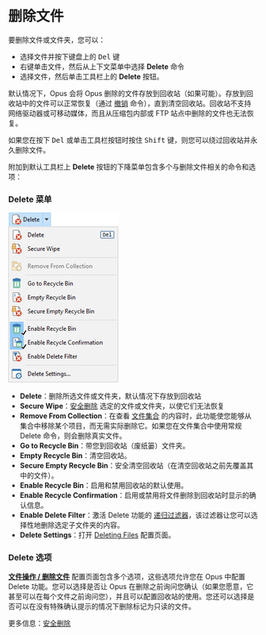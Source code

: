 # 删除文件

要删除文件或文件夹，您可以：

- 选择文件并按下键盘上的 <kbd>Del</kbd> 键
- 右键单击文件，然后从上下文菜单中选择 **Delete** 命令
- 选择文件，然后单击工具栏上的 **Delete** 按钮。

默认情况下，Opus 会将 Opus 删除的文件存放到回收站（如果可能）。存放到回收站中的文件可以正常恢复（通过 [撤销](../tracking_and_undoing_file_operations.zh.md) 命令），直到清空回收站。回收站不支持网络驱动器或可移动媒体，而且从压缩包内部或 FTP 站点中删除的文件也无法恢复。

如果您在按下 <kbd>Del</kbd> 或单击工具栏按钮时按住 <kbd>Shift</kbd> 键，则您可以绕过回收站并永久删除文件。

附加到默认工具栏上 **Delete** 按钮的下降菜单包含多个与删除文件相关的命令和选项：

### Delete 菜单

![](/Manual/images/media/13/delete_dropdown.png)

- **Delete**：删除所选文件或文件夹，默认情况下存放到回收站
- **Secure Wipe**：[安全删除](/Manual/file_operations/copying_moving_and_deleting_files/deleting_files/secure_delete.zh.md) 选定的文件或文件夹，以使它们无法恢复
- **Remove From Collection**：在查看 [文件集合](/Manual/basic_concepts/virtual_file_system/file_collections/README.zh.md) 的内容时，此功能使您能够从集合中移除某个项目，而无需实际删除它。如果您在文件集合中使用常规 Delete 命令，则会删除真实文件。
- **Go to Recycle Bin**：带您到回收站（废纸篓）文件夹。
- **Empty Recycle Bin**：清空回收站。
- **Secure Empty Recycle Bin**：安全清空回收站（在清空回收站之前先覆盖其中的文件）。
- **Enable Recycle Bin**：启用和禁用回收站的默认使用。
- **Enable Recycle Confirmation**：启用或禁用将文件删除到回收站时显示的确认信息。
- **Enable Delete Filter**：激活 Delete 功能的 [递归过滤器](../filtered_operations/README.zh.md)，该过滤器让您可以选择性地删除选定子文件夹的内容。
- **Delete Settings**：打开 [Deleting Files](/Manual/preferences/preferences_categories/file_operations/deleting_files.zh.md) 配置页面。

### Delete 选项

**[文件操作 / 删除文件](/Manual/preferences/preferences_categories/file_operations/deleting_files.zh.md)** 配置页面包含多个选项，这些选项允许您在 Opus 中配置 Delete 功能。您可以选择是否让 Opus 在删除之前询问您确认（如果您愿意，它甚至可以在每个文件之前询问您），并且可以配置回收站的使用。您还可以选择是否可以在没有特殊确认提示的情况下删除标记为只读的文件。

更多信息：[安全删除](/Manual/file_operations/copying_moving_and_deleting_files/deleting_files/secure_delete.zh.md)